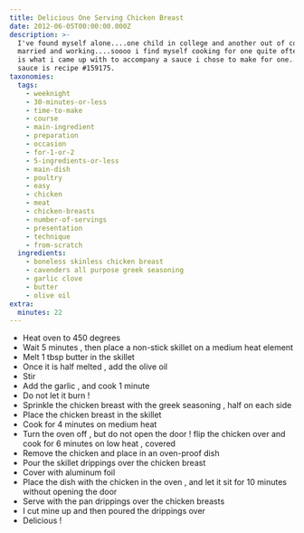 ```yaml
---
title: Delicious One Serving Chicken Breast
date: 2012-06-05T00:00:00.000Z
description: >-
  I've found myself alone....one child in college and another out of college,
  married and working....soooo i find myself cooking for one quite often.  this
  is what i came up with to accompany a sauce i chose to make for one.....the
  sauce is recipe #159175.
taxonomies:
  tags:
    - weeknight
    - 30-minutes-or-less
    - time-to-make
    - course
    - main-ingredient
    - preparation
    - occasion
    - for-1-or-2
    - 5-ingredients-or-less
    - main-dish
    - poultry
    - easy
    - chicken
    - meat
    - chicken-breasts
    - number-of-servings
    - presentation
    - technique
    - from-scratch
  ingredients:
    - boneless skinless chicken breast
    - cavenders all purpose greek seasoning
    - garlic clove
    - butter
    - olive oil
extra:
  minutes: 22
---
```

 - Heat oven to 450 degrees
 - Wait 5 minutes , then place a non-stick skillet on a medium heat element
 - Melt 1 tbsp butter in the skillet
 - Once it is half melted , add the olive oil
 - Stir
 - Add the garlic , and cook 1 minute
 - Do not let it burn !
 - Sprinkle the chicken breast with the greek seasoning , half on each side
 - Place the chicken breast in the skillet
 - Cook for 4 minutes on medium heat
 - Turn the oven off , but do not open the door ! flip the chicken over and cook for 6 minutes on low heat , covered
 - Remove the chicken and place in an oven-proof dish
 - Pour the skillet drippings over the chicken breast
 - Cover with aluminum foil
 - Place the dish with the chicken in the oven , and let it sit for 10 minutes without opening the door
 - Serve with the pan drippings over the chicken breasts
 - I cut mine up and then poured the drippings over
 - Delicious !
